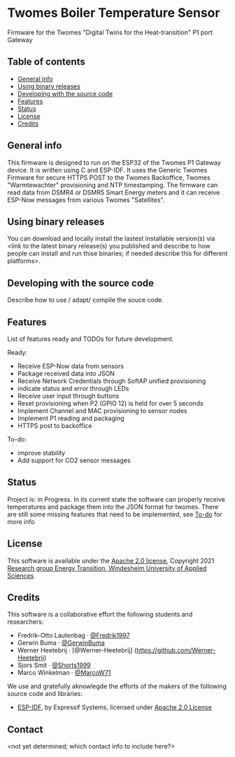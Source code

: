 # Twomes Boiler Temperature Sensor
Firmware for the Twomes "Digital Twins for the Heat-transition" P1 port Gateway

## Table of contents
* [General info](#general-info)
* [Using binary releases](#using-binaries-releases)
* [Developing with the source code ](#developing-with-the-source-code) 
* [Features](#features)
* [Status](#status)
* [License](#license)
* [Credits](#credits)

## General info
This firmware is designed to run on the ESP32 of the Twomes P1 Gateway device. It is written using C and ESP-IDF. It uses the Generic Twomes Firmware for secure HTTPS POST to the Twomes Backoffice, Twomes "Warmtewachter" provisioning and NTP timestamping.
The firmware can read data from DSMR4 or DSMR5 Smart Energy meters and it can receive ESP-Now messages from various Twomes "Satellites".

## Using binary releases
You can download and locally install the lastest installable version(s) via <link to the latest binary release(s) you published and describe to how people can install and run thise binaries; if needed describe this for different platforms>.

## Developing with the source code 
Describe how to use / adapt/ compile the souce code. 

## Features
List of features ready and TODOs for future development. 

Ready:
* Receive ESP-Now data from sensors
* Package received data into JSON
* Receive Network Credentials through SoftAP unified provisioning
* indicate status and error through LEDs
* Receive user input through buttons
* Reset provisioning when P2 (GPIO 12) is held for over 5 seconds
* Implement Channel and MAC provisioning to sensor nodes
* Implement P1 reading and packaging
* HTTPS post to backoffice

To-do:
* improve stability
* Add support for CO2 sensor messages


## Status
Project is: in Progress.
In its current state the software can properly receive temperatures and package them into the JSON format for twomes.
There are still some missing features that need to be implemented, see [To-do](#features) for more info

## License
This software is available under the [Apache 2.0 license](./LICENSE.md), Copyright 2021 [Research group Energy Transition, Windesheim University of Applied Sciences](https://windesheim.nl/energietransitie) 

## Credits
This software is a collaborative effort the following students and researchers:
* Fredrik-Otto Lautenbag ·  [@Fredrik1997](https://github.com/Fredrik1997)
* Gerwin Buma ·  [@GerwinBuma](https://github.com/GerwinBuma) 
* Werner Heetebrij ·  [@Werner-Heetebrij] (https://github.com/Werner-Heetebrij)
* Sjors Smit ·  [@Shorts1999](https://github.com/Shorts1999)
* Marco Winkelman · [@MarcoW71](https://github.com/MarcoW71)


We use and gratefully aknowlegde the efforts of the makers of the following source code and libraries:

* [ESP-IDF](https://github.com/espressif/esp-idf), by Espressif Systems, licensed under [Apache 2.0 License](https://github.com/espressif/esp-idf/blob/master/LICENSE)

## Contact
<not yet determined; which contact info to include here?>
